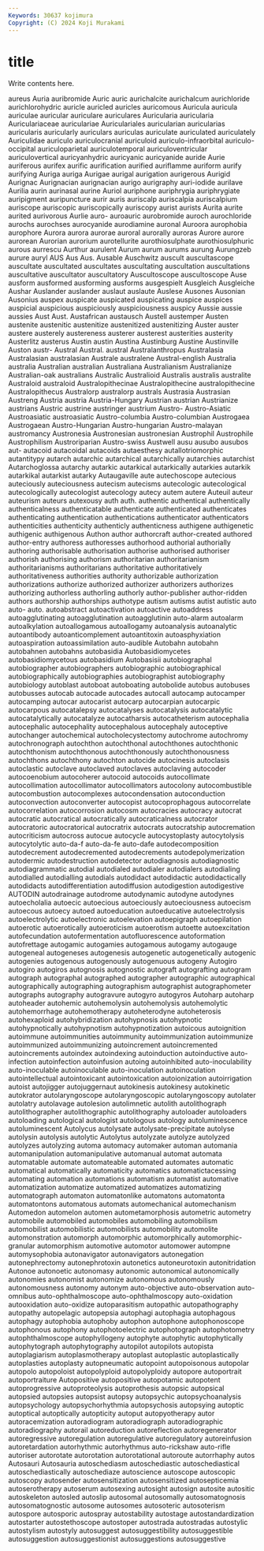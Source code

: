 ```yaml
---
Keywords: 30637 kojimura
Copyright: (C) 2024 Koji Murakami
---
```


# title

Write contents here.



 aureus Auria auribromide Auric auric aurichalcite aurichalcum aurichloride
aurichlorohydric auricle auricled auricles auricomous Auricula auricula auriculae auricular auriculare
auriculares Auricularia auricularia Auriculariaceae auriculariae Auriculariales auricularian auricularias auricularis auricularly
auriculars auriculas auriculate auriculated auriculately Auriculidae auriculo auriculocranial auriculoid auriculo-infraorbital
auriculo-occipital auriculoparietal auriculotemporal auriculoventricular auriculovertical auricyanhydric auricyanic auricyanide auride Aurie
auriferous aurifex aurific aurification aurified auriflamme auriform aurify aurifying Auriga
auriga Aurigae aurigal aurigation aurigerous Aurigid Aurignac Aurignacian aurignacian aurigo
aurigraphy auri-iodide aurilave Aurilia aurin aurinasal aurine Auriol auriphone auriphrygia
auriphrygiate auripigment auripuncture aurir auris auriscalp auriscalpia auriscalpium auriscope auriscopic
auriscopically auriscopy aurist aurists Aurita aurite aurited aurivorous Aurlie auro-
auroauric aurobromide auroch aurochloride aurochs aurochses aurocyanide aurodiamine auronal Auroora
aurophobia aurophore Aurora aurora aurorae auroral aurorally auroras Aurore aurore
aurorean Aurorian aurorium aurotellurite aurothiosulphate aurothiosulphuric aurous aurrescu Aurthur aurulent
Aurum aurum aurums aurung Aurungzeb aurure auryl AUS Aus Aus.
Ausable Auschwitz auscult auscultascope auscultate auscultated auscultates auscultating auscultation auscultations
auscultative auscultator auscultatory Auscultoscope auscultoscope Ause ausform ausformed ausforming ausforms
ausgespielt Ausgleich Ausgleiche Aushar Auslander auslander auslaut auslaute Auslese Ausones
Ausonian Ausonius auspex auspicate auspicated auspicating auspice auspices auspicial auspicious
auspiciously auspiciousness auspicy Aussie aussie aussies Aust Aust. Austafrican austausch
Austell austemper Austen austenite austenitic austenitize austenitized austenitizing Auster auster
austere austerely austereness austerer austerest austerities austerity Austerlitz austerus Austin
austin Austina Austinburg Austine Austinville Auston austr- Austral Austral. austral
Australanthropus Australasia Australasian australasian Australe australene Austral-english Australia australia Australian
australian Australiana Australianism Australianize Australian-oak australians Australic Australioid Australis australis
australite Australoid australoid Australopithecinae Australopithecine australopithecine Australopithecus Australorp australorp australs
Austrasia Austrasian Austreng Austria austria Austria-Hungary Austrian austrian Austrianize austrians
Austric austrine austringer austrium Austro- Austro-Asiatic Austroasiatic austroasiatic Austro-columbia Austro-columbian
Austrogaea Austrogaean Austro-Hungarian Austro-hungarian Austro-malayan austromancy Austronesia Austronesian austronesian Austrophil
Austrophile Austrophilism Austroriparian Austro-swiss Austwell ausu ausubo ausubos aut- autacoid
autacoidal autacoids autaesthesy autallotriomorphic autantitypy autarch autarchic autarchical autarchically autarchies
autarchist Autarchoglossa autarchy autarkic autarkical autarkically autarkies autarkik autarkikal autarkist
autarky Autaugaville aute autechoscope autecious auteciously auteciousness autecism autecisms autecologic
autecological autecologically autecologist autecology autecy autem autere Auteuil auteur auteurism
auteurs autexousy auth auth. authentic authentical authentically authenticalness authenticatable authenticate
authenticated authenticates authenticating authentication authentications authenticator authenticators authenticities authenticity authenticly
authenticness authigene authigenetic authigenic authigenous Authon author authorcraft author-created authored
author-entry authoress authoresses authorhood authorial authorially authoring authorisable authorisation authorise
authorised authoriser authorish authorising authorism authoritarian authoritarianism authoritarianisms authoritarians authoritative
authoritatively authoritativeness authorities authority authorizable authorization authorizations authorize authorized authorizer
authorizers authorizes authorizing authorless authorling authorly author-publisher author-ridden authors authorship
authorships authotype autism autisms autist autistic auto auto- auto. autoabstract
autoactivation autoactive autoaddress autoagglutinating autoagglutination autoagglutinin auto-alarm autoalarm autoalkylation autoallogamous
autoallogamy autoanalysis autoanalytic autoantibody autoanticomplement autoantitoxin autoasphyxiation autoaspiration autoassimilation auto-audible
Autobahn autobahn autobahnen autobahns autobasidia Autobasidiomycetes autobasidiomycetous autobasidium Autobasisii autobiographal
autobiographer autobiographers autobiographic autobiographical autobiographically autobiographies autobiographist autobiography autobiology autoblast
autoboat autoboating autobolide autobus autobuses autobusses autocab autocade autocades autocall
autocamp autocamper autocamping autocar autocarist autocarp autocarpian autocarpic autocarpous autocatalepsy
autocatalyses autocatalysis autocatalytic autocatalytically autocatalyze autocatharsis autocatheterism autocephalia autocephalic autocephality
autocephalous autocephaly autoceptive autochanger autochemical autocholecystectomy autochrome autochromy autochronograph autochthon
autochthonal autochthones autochthonic autochthonism autochthonous autochthonously autochthonousness autochthons autochthony autochton
autocide autocinesis autoclasis autoclastic autoclave autoclaved autoclaves autoclaving autocoder autocoenobium
autocoherer autocoid autocoids autocollimate autocollimation autocollimator autocollimators autocolony autocombustible autocombustion
autocomplexes autocondensation autoconduction autoconvection autoconverter autocopist autocoprophagous autocorrelate autocorrelation autocorrosion
autocosm autocracies autocracy autocrat autocratic autocratical autocratically autocraticalness autocrator autocratoric
autocratorical autocratrix autocrats autocratship autocremation autocriticism autocross autocue autocycle autocystoplasty
autocytolysis autocytolytic auto-da-f auto-da-fe auto-dafe autodecomposition autodecrement autodecremented autodecrements autodepolymerization
autodermic autodestruction autodetector autodiagnosis autodiagnostic autodiagrammatic autodial autodialed autodialer autodialers
autodialing autodialled autodialling autodials autodidact autodidactic autodidactically autodidacts autodifferentiation autodiffusion
autodigestion autodigestive AUTODIN autodrainage autodrome autodynamic autodyne autodynes autoecholalia autoecic
autoecious autoeciously autoeciousness autoecism autoecous autoecy autoed autoeducation autoeducative autoelectrolysis
autoelectrolytic autoelectronic autoelevation autoepigraph autoepilation autoerotic autoerotically autoeroticism autoerotism autoette
autoexcitation autofecundation autofermentation autofluorescence autoformation autofrettage autogamic autogamies autogamous autogamy
autogauge autogeneal autogeneses autogenesis autogenetic autogenetically autogenic autogenies autogenous autogenously
autogenuous autogeny Autogiro autogiro autogiros autognosis autognostic autograft autografting autogram
autograph autographal autographed autographer autographic autographical autographically autographing autographism autographist
autographometer autographs autography autogravure autogyro autogyros Autoharp autoharp autoheader autohemic
autohemolysin autohemolysis autohemolytic autohemorrhage autohemotherapy autoheterodyne autoheterosis autohexaploid autohybridization autohypnosis
autohypnotic autohypnotically autohypnotism autohypnotization autoicous autoignition autoimmune autoimmunities autoimmunity autoimmunization
autoimmunize autoimmunized autoimmunizing autoincrement autoincremented autoincrements autoindex autoindexing autoinduction autoinductive
auto-infection autoinfection autoinfusion autoing autoinhibited auto-inoculability auto-inoculable autoinoculable auto-inoculation autoinoculation
autointellectual autointoxicant autointoxication autoionization autoirrigation autoist autojigger autojuggernaut autokinesis autokinesy
autokinetic autokrator autolaryngoscope autolaryngoscopic autolaryngoscopy autolater autolatry autolavage autolesion autolimnetic
autolith autolithograph autolithographer autolithographic autolithography autoloader autoloaders autoloading autological autologist
autologous autology autoluminescence autoluminescent Autolycus autolysate autolysate-precipitate autolyse autolysin autolysis
autolytic Autolytus autolyzate autolyze autolyzed autolyzes autolyzing automa automacy automaker
automan automania automanipulation automanipulative automanual automat automata automatable automate automateable
automated automates automatic automatical automatically automaticity automatics automatictacessing automating automation
automations automatism automatist automative automatization automatize automatized automatizes automatizing automatograph
automaton automatonlike automatons automatonta automatontons automatous automats automechanical automechanism Automedon
automelon automen autometamorphosis autometric autometry automobile automobiled automobiles automobiling automobilism
automobilist automobilistic automobilists automobility automolite automonstration automorph automorphic automorphically automorphic-granular
automorphism automotive automotor automower autompne automysophobia autonavigator autonavigators autonegation autonephrectomy
autonephrotoxin autonetics autoneurotoxin autonitridation Autonoe autonoetic autonomasy autonomic autonomical autonomically
autonomies autonomist autonomize autonomous autonomously autonomousness autonomy autonym auto-objective auto-observation
auto-omnibus auto-ophthalmoscope auto-ophthalmoscopy auto-oxidation autooxidation auto-oxidize autoparasitism autopathic autopathography autopathy
autopelagic autopepsia autophagi autophagia autophagous autophagy autophobia autophoby autophon autophone
autophonoscope autophonous autophony autophotoelectric autophotograph autophotometry autophthalmoscope autophyllogeny autophyte autophytic
autophytically autophytograph autophytography autopilot autopilots autopista autoplagiarism autoplasmotherapy autoplast autoplastic
autoplastically autoplasties autoplasty autopneumatic autopoint autopoisonous autopolar autopolo autopoloist autopolyploid
autopolyploidy autopore autoportrait autoportraiture Autopositive autopositive autopotamic autopotent autoprogressive autoproteolysis
autoprothesis autopsic autopsical autopsied autopsies autopsist autopsy autopsychic autopsychoanalysis autopsychology
autopsychorhythmia autopsychosis autopsying autoptic autoptical autoptically autopticity autoput autopyotherapy autor
autoracemization autoradiogram autoradiograph autoradiographic autoradiography autorail autoreduction autoreflection autoregenerator autoregressive
autoregulation autoregulative autoregulatory autoreinfusion autoretardation autorhythmic autorhythmus auto-rickshaw auto-rifle autoriser
autorotate autorotation autorotational autoroute autorrhaphy autos Autosauri Autosauria autoschediasm autoschediastic
autoschediastical autoschediastically autoschediaze autoscience autoscope autoscopic autoscopy autosender autosensitization autosensitized
autosepticemia autoserotherapy autoserum autosexing autosight autosign autosite autositic autoskeleton autosled
autoslip autosomal autosomally autosomatognosis autosomatognostic autosome autosomes autosoteric autosoterism autospore
autosporic autospray autostability autostage autostandardization autostarter autostethoscope autostoper autostrada autostradas
autostylic autostylism autostyly autosuggest autosuggestibility autosuggestible autosuggestion autosuggestionist autosuggestions autosuggestive
